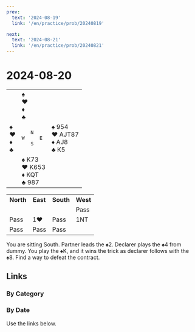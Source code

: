 ```yaml
---
prev:
  text: '2024-08-19'
  link: '/en/practice/prob/20240819'

next:
  text: '2024-08-21'
  link: '/en/practice/prob/20240821'
---
```


# 2024-08-20

<table class="deal">
	<tr>
		<td></td>
		<td>♠️ <br>♥️ <br>♦️ <br>♣️ </td>
		<td></td>
	</tr>
	<tr>
		<td>♠️ <br>♥️ <br>♦️ <br>♣️ </td>
		<td><pre>   N<br>W     E<br>   S</pre></td>
		<td>♠️ 954<br>♥️ AJT87<br>♦️ AJ8<br>♣️ K5</td>
	</tr>
	<tr>
		<td></td>
		<td>♠️ K73<br>♥️ K653<br>♦️ KQT<br>♣️ 987</td>
		<td></td>
	</tr>
</table>

<table class="auction">
	<tr>
		<th>North</th>
		<th>East</th>
		<th>South</th>
		<th>West</th>
	</tr>
	<tr>
		<td></td>
		<td></td>
		<td></td>
		<td>Pass</td>
	</tr>
	<tr>
		<td>Pass</td>
		<td>1♥️</td>
		<td>Pass</td>
		<td>1NT</td>
	</tr>
	<tr>
		<td>Pass</td>
		<td>Pass</td>
		<td>Pass</td>
		<td></td>
	</tr>
</table>

You are sitting South. Partner leads the ♠️2. Declarer plays the ♠️4 from dummy. You play the ♠️K, and it wins the trick as declarer follows with the ♠️8. Find a way to defeat the contract.

## Links

[<Badge type="tip" text="Check Solution"/>](/en/learning/prob/20240820)

### By Category

[<Badge type="tip" text="<--"/>](/en/practice/prob/20240817)
[<Badge type="tip" text="Calendar"/>](/en/practice/calendar/202408)
[<Badge type="tip" text="-->"/>](/en/practice/prob/20240820#links)

### By Date

Use the links below.